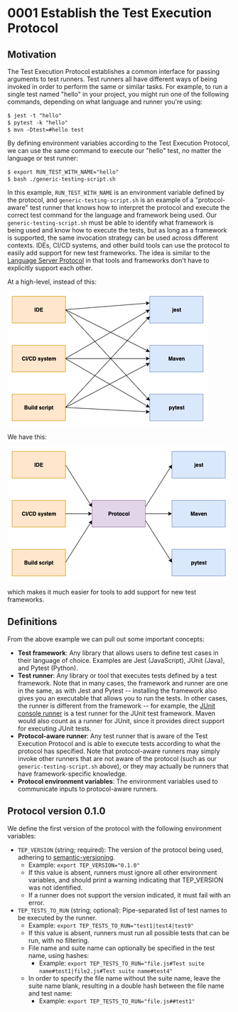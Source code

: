 # 0001 Establish the Test Execution Protocol

## Motivation

The Test Execution Protocol establishes a common interface for passing
arguments to test runners. Test runners all have different ways of being
invoked in order to perform the same or similar tasks. For example, to run a
single test named "hello" in your project, you might run one of the following
commands, depending on what language and runner you're using:

```
$ jest -t "hello" 
$ pytest -k "hello"
$ mvn -Dtest=#hello test
```

By defining environment variables according to the Test Execution Protocol, we
can use the same command to execute our "hello" test, no matter the language or
test runner:

```
$ export RUN_TEST_WITH_NAME="hello"
$ bash ./generic-testing-script.sh
```

In this example, `RUN_TEST_WITH_NAME` is an environment variable defined by the
protocol, and `generic-testing-script.sh` is an example of a "protocol-aware"
test runner that knows how to interpret the protocol and execute the correct
test command for the language and framework being used. Our
`generic-testing-script.sh` must be able to identify what framework is being
used and know how to execute the tests, but as long as a framework is
supported, the same invocation strategy can be used across different contexts.
IDEs, CI/CD systems, and other build tools can use the protocol to easily add
support for new test frameworks. The idea is similar to the [Language Server
Protocol](https://microsoft.github.io/language-server-protocol/) in that tools
and frameworks don't have to explicitly support each other.

At a high-level, instead of this:

![Without the protocol](./tep-without.png)

We have this:

![With the protocol](./tep-with.png)

which makes it much easier for tools to add support for new test frameworks.

## Definitions

From the above example we can pull out some important concepts:

* **Test framework**: Any library that allows users to define test cases in their language of choice. Examples are Jest (JavaScript), JUnit (Java), and Pytest (Python).
* **Test runner**: Any library or tool that executes tests defined by a test framework. Note that in many cases, the framework and runner are one in the same, as with Jest and Pytest -- installing the framework also gives you an executable that allows you to run the tests. In other cases, the runner is different from the framework -- for example, the [JUnit console runner](https://junit.org/junit5/docs/current/user-guide/#running-tests-console-launcher) is a test runner for the JUnit test framework. Maven would also count as a runner for JUnit, since it provides direct support for executing JUnit tests.
* **Protocol-aware runner**: Any test runner that is aware of the Test Execution Protocol and is able to execute tests according to what the protocol has specified. Note that protocol-aware runners may simply invoke other runners that are not aware of the protocol (such as our `generic-testing-script.sh` above), or they may actually be runners that have framework-specific knowledge.
* **Protocol environment variables**: The environment variables used to communicate inputs to protocol-aware runners.

## Protocol version 0.1.0

We define the first version of the protocol with the following environment variables:

* `TEP_VERSION` (string; required): The version of the protocol being used, adhering to [semantic-versioning](https://semver.org/).
  * Example: `export TEP_VERSION="0.1.0"`
  * If this value is absent, runners must ignore all other environment variables, and should print a warning indicating that TEP_VERSION was not identified.
  * If a runner does not support the version indicated, it must fail with an error.
* `TEP_TESTS_TO_RUN` (string; optional): Pipe-separated list of test names to be executed by the runner.
  * Example: `export TEP_TESTS_TO_RUN="test1|test4|test9"`
  * If this value is absent, runners must run all possible tests that can be run, with no filtering.
  * File name and suite name can optionally be specified in the test name, using hashes:
    * Example: `export TEP_TESTS_TO_RUN="file.js#Test suite name#test1|file2.js#Test suite name#test4"`
  * In order to specify the file name without the suite name, leave the suite name blank, resulting in a double hash between the file name and test name:
    * Example: `export TEP_TESTS_TO_RUN="file.js##test1"`
